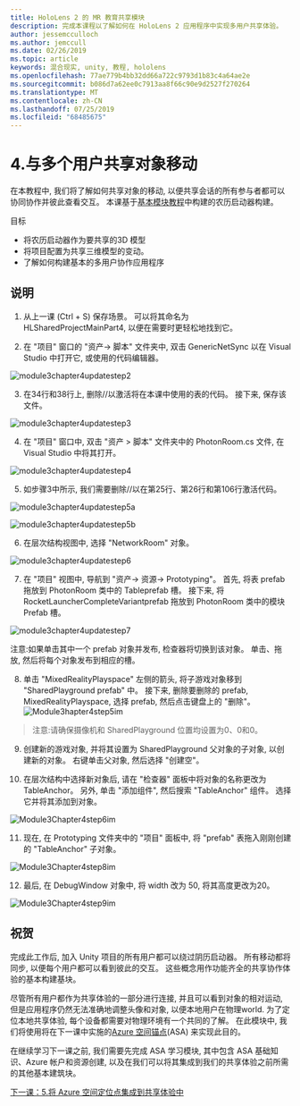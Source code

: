 ```yaml
---
title: HoloLens 2 的 MR 教育共享模块
description: 完成本课程以了解如何在 HoloLens 2 应用程序中实现多用户共享体验。
author: jessemcculloch
ms.author: jemccull
ms.date: 02/26/2019
ms.topic: article
keywords: 混合现实, unity, 教程, hololens
ms.openlocfilehash: 77ae779b4bb32dd66a722c9793d1b83c4a64ae2e
ms.sourcegitcommit: b086d7a62ee0c7913aa8f66c90e9d2527f270264
ms.translationtype: MT
ms.contentlocale: zh-CN
ms.lasthandoff: 07/25/2019
ms.locfileid: "68485675"
---
```

# <a name="4-sharing-object-movements-with-multiple-users"></a>4.与多个用户共享对象移动

在本教程中, 我们将了解如何共享对象的移动, 以便共享会话的所有参与者都可以协同协作并彼此查看交互。 本课基于[基本模块教程](mrlearning-base.md)中构建的农历启动器构建。

目标

- 将农历启动器作为要共享的3D 模型
- 将项目配置为共享三维模型的变动。
- 了解如何构建基本的多用户协作应用程序

## <a name="instructions"></a>说明


1. 从上一课 (Ctrl + S) 保存场景。 可以将其命名为 HLSharedProjectMainPart4, 以便在需要时更轻松地找到它。

2. 在 "项目" 窗口的 "资产-> 脚本" 文件夹中, 双击 GenericNetSync 以在 Visual Studio 中打开它, 或使用的代码编辑器。  

![module3chapter4updatestep2](images/module3chapter4updatestep2.png)

3. 在34行和38行上, 删除//以激活将在本课中使用的表的代码。 接下来, 保存该文件。 

![module3chapter4updatestep3](images/module3chapter4updatestep3.png)

4. 在 "项目" 窗口中, 双击 "资产 > 脚本" 文件夹中的 PhotonRoom.cs 文件, 在 Visual Studio 中将其打开。 

![module3chapter4updatestep4](images/module3chapter4updatestep4.png)

5. 如步骤3中所示, 我们需要删除//以在第25行、第26行和第106行激活代码。

![module3chapter4updatestep5a](images/module3chapter4updatestep5a.png) 

![module3chapter4updatestep5b](images/module3chapter4updatestep5b.png)

6. 在层次结构视图中, 选择 "NetworkRoom" 对象。

![module3chapter4updatestep6](images/module3chapter4updatestep6.png)

7. 在 "项目" 视图中, 导航到 "资产-> 资源-> Prototyping"。 首先, 将表 prefab 拖放到 PhotonRoom 类中的 Tableprefab 槽。 接下来, 将 RocketLauncherCompleteVariantprefab 拖放到 PhotonRoom 类中的模块 Prefab 槽。

![module3chapter4updatestep7](images/module3chapter4updatestep7.png)

   注意:如果单击其中一个 prefab 对象并发布, 检查器将切换到该对象。 单击、拖放, 然后将每个对象发布到相应的槽。

8. 单击 "MixedRealityPlayspace" 左侧的箭头, 将子游戏对象移到 "SharedPlayground prefab" 中。 接下来, 删除要删除的 prefab, MixedRealityPlayspace, 选择 prefab, 然后点击键盘上的 "删除"。
![Module3hapter4step5im](images/module3chapter4step5im.PNG)

>注意:请确保摄像机和 SharedPlayground 位置均设置为0、0和0。
>

9. 创建新的游戏对象, 并将其设置为 SharedPlayground 父对象的子对象, 以创建新的对象。 右键单击父对象, 然后选择 "创建空"。 

10. 在层次结构中选择新对象后, 请在 "检查器" 面板中将对象的名称更改为 TableAnchor。 另外, 单击 "添加组件", 然后搜索 "TableAnchor" 组件。 选择它并将其添加到对象。 

![Module3Chapter4step6im](images/module3chapter4step7im.PNG)

11. 现在, 在 Prototyping 文件夹中的 "项目" 面板中, 将 "prefab" 表拖入刚刚创建的 "TableAnchor" 子对象。

![Module3Chapter4step8im](images/module3chapter4step8im.PNG)

12. 最后, 在 DebugWindow 对象中, 将 width 改为 50, 将其高度更改为20。

![Module3Chapter4step9im](images/module3chapter4step11im.PNG)

## <a name="congratulations"></a>祝贺


完成此工作后, 加入 Unity 项目的所有用户都可以绕过阴历启动器。 所有移动都将同步, 以便每个用户都可以看到彼此的交互。 这些概念用作功能齐全的共享协作体验的基本构建基块。 

尽管所有用户都作为共享体验的一部分进行连接, 并且可以看到对象的相对运动, 但是应用程序仍然无法准确地调整头像和对象, 以便本地用户在物理world. 为了定位本地共享体验, 每个设备都需要对物理环境有一个共同的了解。 在此模块中, 我们将使用将在下一课中实施的[Azure 空间锚点](<https://azure.microsoft.com/en-us/services/spatial-anchors/>)(ASA) 来实现此目的。

在继续学习下一课之前, 我们需要先完成 ASA 学习模块, 其中包含 ASA 基础知识、Azure 帐户和资源创建, 以及在我们可以将其集成到我们的共享体验之前所需的其他基本建筑块。

[下一课：5.将 Azure 空间定位点集成到共享体验中](mrlearning-sharing(photon)-ch5.md)

